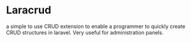 # Laracrud
a simple to use CRUD extension to enable a programmer to quickly create CRUD structures in laravel. Very useful for administration panels.


